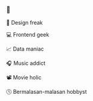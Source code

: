 ### 👋

<!--
**bagustambunan/bagustambunan** is a ✨ _special_ ✨ repository because its `README.md` (this file) appears on your GitHub profile.

Here are some ideas to get you started:

- 🔭 I’m currently working on ...
- 🌱 I’m currently learning ...
- 👯 I’m looking to collaborate on ...
- 🤔 I’m looking for help with ...
- 💬 Ask me about ...
- 📫 How to reach me: ...
- 😄 Pronouns: ...
- ⚡ Fun fact: ...
-->

🎨 Design freak
<br>

💻 Frontend geek
<br>

📈 Data maniac
<br>

🎧 Music addict
<br>

📽 Movie holic
<br>

🕓 Bermalasan-malasan hobbyst
<br>

